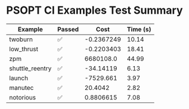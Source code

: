 # PSOPT CI Examples Test Summary

| Example | Passed | Cost | Time (s) |
|---|---|---|---|
| twoburn | ✅ | -0.2367249 | 10.14 |
| low_thrust | ✅ | -0.2203403 | 18.41 |
| zpm | ✅ | 6680108.0 | 44.99 |
| shuttle_reentry | ✅ | -34.14119 | 6.13 |
| launch | ✅ | -7529.661 | 3.97 |
| manutec | ✅ | 20.4042 | 2.82 |
| notorious | ✅ | 0.8806615 | 7.08 |